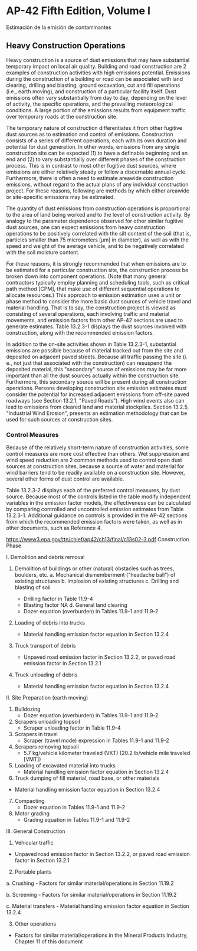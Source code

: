 # AP-42 Fifth Edition, Volume I
Estimación de la emisión de contaminantes 

## Heavy Construction Operations

Heavy construction is a source of dust emissions that may have substantial temporary impact on local air quality. Building and road construction are 2 examples of construction activities with high emissions potential. Emissions during the construction of a building or road can be associated with land clearing, drilling and blasting, ground excavation, cut and fill operations (i.e., earth moving), and construction of a particular facility itself. Dust emissions often vary substantially from day to day, depending on the level of activity, the specific operations, and the prevailing meteorological conditions.   A large portion of the emissions results from equipment traffic over temporary roads at the construction site.

The temporary nature of construction differentiates it from other fugitive dust sources as to estimation and control of emissions. Construction consists of a series of different operations, each with its own duration and potential for dust generation.   In other words, emissions from any single construction site can be expected (1) to have a definable beginning and an end and (2) to vary substantially over different phases of the construction process. This is in contrast to most other fugitive dust sources, where emissions are either relatively steady or follow a discernable annual cycle. Furthermore, there is often a need to estimate areawide construction emissions, without regard to the actual plans of any individual construction project. For these reasons, following are methods by which either areawide or site-specific emissions may be estimated.

The quantity of dust emissions from construction operations is proportional to the area of land being worked and to the level of construction activity. By analogy to the parameter dependence observed for other similar fugitive dust sources, one can expect emissions from heavy construction operations to be positively correlated with the silt content of the soil (that is, particles smaller than 75 micrometers [μm] in diameter), as well as with the speed and weight of the average vehicle, and to be negatively correlated with the soil moisture content.

For these reasons, it is strongly recommended that when emissions are to be estimated for a particular construction site, the construction process be broken down into component operations. (Note that many general contractors typically employ planning and scheduling tools, such as critical path method [CPM], that make use of different sequential operations to allocate resources.) This approach to emission estimation uses a unit or phase method to consider the more basic dust sources of vehicle travel and material handling. That is to say, the construction project is viewed as consisting of several operations, each involving traffic and material movements, and emission factors from other AP-42 sections are used to generate estimates. Table 13.2.3-1 displays the dust sources involved with construction, along with the recommended emission factors.

In addition to the on-site activities shown in Table 13.2.3-1, substantial emissions are possible because of material tracked out from the site and deposited on adjacent paved streets. Because all traffic passing the site (i. e., not just that associated with the construction) can resuspend the deposited material, this "secondary" source of emissions may be far more important than all the dust sources actually within the construction site. Furthermore, this secondary source will be present during all construction operations. Persons developing construction site emission estimates must consider the potential for increased adjacent emissions from off-site paved roadways (see Section 13.2.1, "Paved Roads"). High wind events also can lead to emissions from cleared land and material stockpiles. Section 13.2.5, "Industrial Wind Erosion", presents an estimation methodology that can be used for such sources at construction sites.

### Control Measures

Because of the relatively short-term nature of construction activities, some control measures are more cost effective than others. Wet suppression and wind speed reduction are 2 common methods used to control open dust sources at construction sites, because a source of water and material for wind barriers tend to be readily available on a construction site. However, several other forms of dust control are available.

Table 13.2.3-2 displays each of the preferred control measures, by dust source. Because most of the controls listed in the table modify independent variables in the emission factor models, the effectiveness can be calculated by comparing controlled and uncontrolled emission estimates from Table 13.2.3-1. Additional guidance on controls is provided in the AP-42 sections from which the recommended emission factors were taken, as well as in other documents, such as Reference 4.

https://www3.epa.gov/ttn/chief/ap42/ch13/final/c13s02-3.pdf
Construction Phase

I. Demolition and debris removal
 1. Demolition of buildings or other (natural) obstacles such as trees, boulders, etc.
   a. Mechanical dismemberment ("headache ball") of existing structures
   b. Implosion of existing structures
   c. Drilling and blasting of soil
      - Drilling factor in Table 11.9-4
      - Blasting factor NA
   d. General land clearing
      - Dozer equation (overburden) in Tables 11.9-1 and 11.9-2
		   
 2.  Loading of debris into trucks
      - Material handling emission factor equation in Section 13.2.4
 3. Truck transport of debris
    - Unpaved road emission factor in Section 13.2.2, or paved road emission factor in Section 13.2.1
 4. Truck unloading of debris
    - Material handling emission factor equation in Section 13.2.4


II. Site Preparation (earth moving)
 1. Bulldozing
    - Dozer equation (overburden) in Tables 11.9-1 and 11.9-2
 2. Scrapers unloading topsoil
    - Scraper unloading factor in Table 11.9-4
 3. Scrapers in travel
    - Scraper (travel mode) expression in Tables 11.9-1 and 11.9-2
 4. Scrapers removing topsoil
    - 5.7  kg/vehicle kilometer traveled (VKT) (20.2 lb/vehicle mile traveled [VMT])
 5. Loading of excavated material into trucks
    - Material handling emission factor equation in Section 13.2.4
 6. Truck dumping of fill material, road base, or other materials
   - Material handling emission factor equation in Section 13.2.4
 7. Compacting
    - Dozer equation in Tables 11.9-1 and 11.9-2
 8. Motor grading
    - Grading equation in Tables 11.9-1 and 11.9-2

   
III. General Construction
 1.  Vehicular traffic
  - Unpaved road emission factor in Section 13.2.2, or paved road emission factor in Section 13.2.1
 2.  Portable plants
 
  a.  Crushing
       - Factors for similar material/operations in Section 11.19.2
 
  b.  Screening
       - Factors for similar material/operations in Section 11.19.2

  c.  Material transfers
      - Material handling emission factor equation in Section 13.2.4
 
 3. Other operations
   - Factors for similar material/operations in the Mineral Products Industry, Chapter 11 of this document

